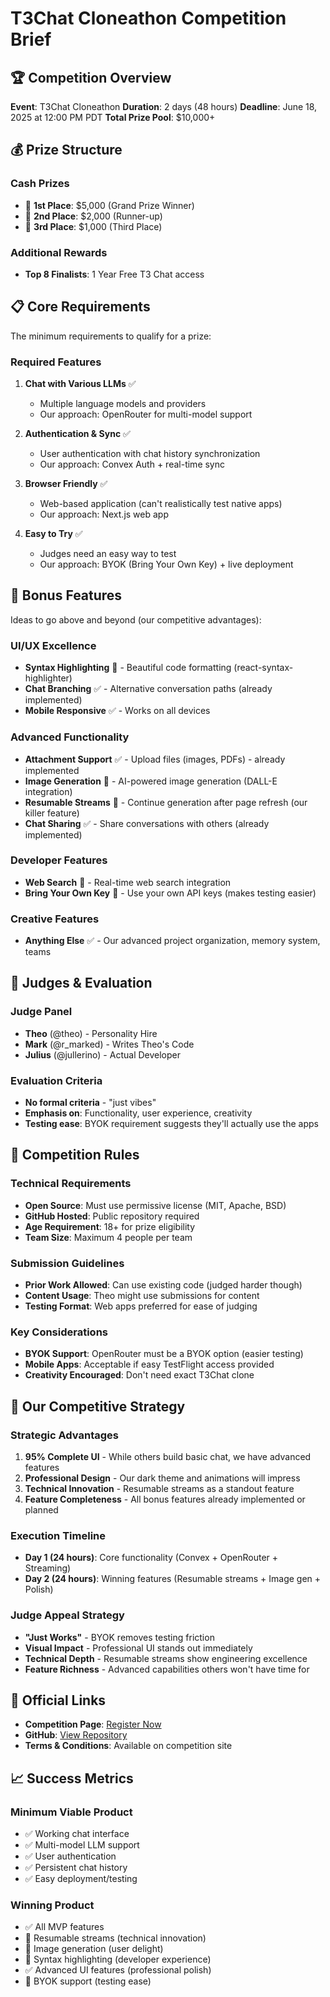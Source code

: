 # T3Chat Cloneathon Competition Brief

## 🏆 Competition Overview

**Event**: T3Chat Cloneathon
**Duration**: 2 days (48 hours)
**Deadline**: June 18, 2025 at 12:00 PM PDT
**Total Prize Pool**: $10,000+

## 💰 Prize Structure

### Cash Prizes
- 🥇 **1st Place**: $5,000 (Grand Prize Winner)
- 🥈 **2nd Place**: $2,000 (Runner-up)
- 🥉 **3rd Place**: $1,000 (Third Place)

### Additional Rewards
- **Top 8 Finalists**: 1 Year Free T3 Chat access

## 📋 Core Requirements

The minimum requirements to qualify for a prize:

### Required Features
1. **Chat with Various LLMs** ✅
   - Multiple language models and providers
   - Our approach: OpenRouter for multi-model support

2. **Authentication & Sync** ✅
   - User authentication with chat history synchronization
   - Our approach: Convex Auth + real-time sync

3. **Browser Friendly** ✅
   - Web-based application (can't realistically test native apps)
   - Our approach: Next.js web app

4. **Easy to Try** ✅
   - Judges need an easy way to test
   - Our approach: BYOK (Bring Your Own Key) + live deployment

## 🎁 Bonus Features

Ideas to go above and beyond (our competitive advantages):

### UI/UX Excellence
- **Syntax Highlighting** 🚧 - Beautiful code formatting (react-syntax-highlighter)
- **Chat Branching** ✅ - Alternative conversation paths (already implemented)
- **Mobile Responsive** ✅ - Works on all devices

### Advanced Functionality  
- **Attachment Support** ✅ - Upload files (images, PDFs) - already implemented
- **Image Generation** 🚧 - AI-powered image generation (DALL-E integration)
- **Resumable Streams** 🚧 - Continue generation after page refresh (our killer feature)
- **Chat Sharing** ✅ - Share conversations with others (already implemented)

### Developer Features
- **Web Search** 🚧 - Real-time web search integration
- **Bring Your Own Key** 🚧 - Use your own API keys (makes testing easier)

### Creative Features
- **Anything Else** ✅ - Our advanced project organization, memory system, teams

## 👥 Judges & Evaluation

### Judge Panel
- **Theo** (@theo) - Personality Hire
- **Mark** (@r_marked) - Writes Theo's Code  
- **Julius** (@jullerino) - Actual Developer

### Evaluation Criteria
- **No formal criteria** - "just vibes"
- **Emphasis on**: Functionality, user experience, creativity
- **Testing ease**: BYOK requirement suggests they'll actually use the apps

## 📜 Competition Rules

### Technical Requirements
- **Open Source**: Must use permissive license (MIT, Apache, BSD)
- **GitHub Hosted**: Public repository required
- **Age Requirement**: 18+ for prize eligibility
- **Team Size**: Maximum 4 people per team

### Submission Guidelines
- **Prior Work Allowed**: Can use existing code (judged harder though)
- **Content Usage**: Theo might use submissions for content
- **Testing Format**: Web apps preferred for ease of judging

### Key Considerations
- **BYOK Support**: OpenRouter must be a BYOK option (easier testing)
- **Mobile Apps**: Acceptable if easy TestFlight access provided
- **Creativity Encouraged**: Don't need exact T3Chat clone

## 🎯 Our Competitive Strategy

### Strategic Advantages
1. **95% Complete UI** - While others build basic chat, we have advanced features
2. **Professional Design** - Our dark theme and animations will impress
3. **Technical Innovation** - Resumable streams as a standout feature
4. **Feature Completeness** - All bonus features already implemented or planned

### Execution Timeline
- **Day 1 (24 hours)**: Core functionality (Convex + OpenRouter + Streaming)
- **Day 2 (24 hours)**: Winning features (Resumable streams + Image gen + Polish)

### Judge Appeal Strategy
- **"Just Works"** - BYOK removes testing friction
- **Visual Impact** - Professional UI stands out immediately  
- **Technical Depth** - Resumable streams show engineering excellence
- **Feature Richness** - Advanced capabilities others won't have time for

## 🔗 Official Links

- **Competition Page**: [Register Now](https://t3chat-cloneathon.com)
- **GitHub**: [View Repository](https://github.com/t3oss/t3chat-cloneathon)
- **Terms & Conditions**: Available on competition site

## 📈 Success Metrics

### Minimum Viable Product
- ✅ Working chat interface
- ✅ Multi-model LLM support  
- ✅ User authentication
- ✅ Persistent chat history
- ✅ Easy deployment/testing

### Winning Product
- ✅ All MVP features
- 🚧 Resumable streams (technical innovation)
- 🚧 Image generation (user delight)
- 🚧 Syntax highlighting (developer experience)
- ✅ Advanced UI features (professional polish)
- 🚧 BYOK support (testing ease)